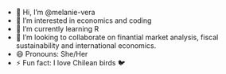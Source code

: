 - 👋 Hi, I’m @melanie-vera
- 👀 I’m interested in economics and coding
- 🌱 I’m currently learning R
- 💞️ I’m looking to collaborate on finantial market analysis, fiscal sustainability and international economics.
- 😄 Pronouns: She/Her
- ⚡ Fun fact: I love Chilean birds :bird:

<!---
melanie-vera/melanie-vera is a ✨ special ✨ repository because its `README.md` (this file) appears on your GitHub profile.
You can click the Preview link to take a look at your changes.
--->
